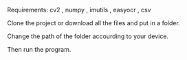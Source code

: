 Requirements: cv2 , numpy , imutils , easyocr , csv

Clone the project or download all the files and put in a folder.

Change the path of the folder accourding to your device.

Then run the program.
